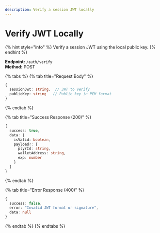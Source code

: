 ```yaml
---
description: Verify a session JWT locally
---
```


# Verify JWT Locally

{% hint style="info" %} Verify a session JWT using the local public key. {% endhint %}

**Endpoint:** `/auth/verify`  
**Method:** POST

{% tabs %} {% tab title="Request Body" %}

```typescript
{
  sessionJwt: string,  // JWT to verify
  publicKey: string   // Public key in PEM format
}
```

{% endtab %}

{% tab title="Success Response (200)" %}

```typescript
{
  success: true,
  data: {
    isValid: boolean,
    payload?: {
      plyrId: string,
      walletAddress: string,
      exp: number
    }
  }
}
```

{% endtab %}

{% tab title="Error Response (400)" %}

```typescript
{
  success: false,
  error: "Invalid JWT format or signature",
  data: null
}
```

{% endtab %} {% endtabs %}
